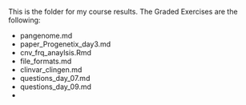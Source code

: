 This is the folder for my course results.
The Graded Exercises are the following:
- pangenome.md
- paper_Progenetix_day3.md
- cnv_frq_anaylsis.Rmd
- file_formats.md
- clinvar_clingen.md
- questions_day_07.md
- questions_day_09.md
- 

